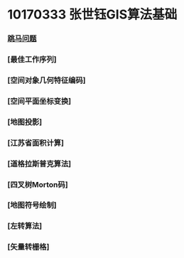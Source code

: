 10170333 张世钰GIS算法基础
================ 
### [跳马问题](http://NNUGIS10170333.github.io//跳马1.html)
### [最佳工作序列]
### [空间对象几何特征编码]
### [空间平面坐标变换]
### [地图投影]  
### [江苏省面积计算]
### [道格拉斯普克算法] 
### [四叉树Morton码]
### [地图符号绘制]
### [左转算法]  
### [矢量转栅格] 
